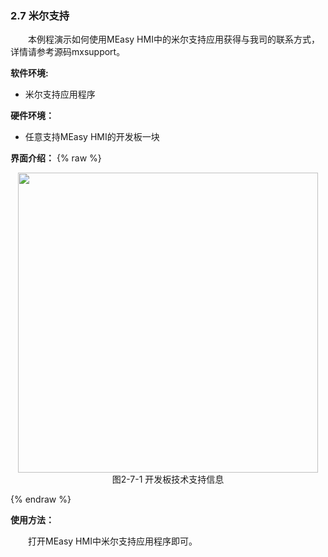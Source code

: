 ### 2.7 米尔支持

&emsp;&emsp;本例程演示如何使用MEasy HMI中的米尔支持应用获得与我司的联系方式，详情请参考源码mxsupport。

**软件环境:**

* 米尔支持应用程序

**硬件环境：**

* 任意支持MEasy HMI的开发板一块

**界面介绍：**
{% raw %}
<div  align="center" >
<img src="/imagech/2-7-support.jpg",alt="cover", width=480 >
</div>
<div align="center" >图2-7-1 开发板技术支持信息 </div>
<p></p>
{% endraw %}    

**使用方法：**

&emsp;&emsp;打开MEasy HMI中米尔支持应用程序即可。



